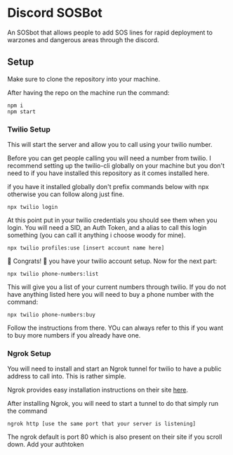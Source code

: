 # Discord SOSBot

An SOSbot that allows people to add SOS lines for rapid deployment to warzones and dangerous areas through the discord.

## Setup

Make sure to clone the repository into your machine.

After having the repo on the machine run the command:
```
npm i
npm start
```

### Twilio Setup
This will start the server and allow you to call using your twilio number. 

Before you can get people calling you will need a number from twilio. I recommend setting up the twilio-cli globally on your machine but you don't need to if you have installed this repository as it comes installed here. 

if you have it installed globally don't prefix commands below with npx otherwise you can follow along just fine. 

```
npx twilio login
```

At this point put in your twilio credentials you should see them when you login. You will need a SID, an Auth Token, and a alias to call this login something (you can call it anything i choose woody for mine).

```
npx twilio profiles:use [insert account name here]
```

🎉 Congrats! 🎉 you have your twilio account setup. Now for the next part:

```
npx twilio phone-numbers:list
```

This will give you a list of your current numbers through twilio. If you do not have anything listed here you will need to buy a phone number with the command:

```
npx twilio phone-numbers:buy
```

Follow the instructions from there. YOu can always refer to this if you want to buy more numbers if you already have one.

### Ngrok Setup

You will need to install and start an Ngrok tunnel for twilio to have a public address to call into. This is rather simple. 

Ngrok provides easy installation instructions on their site [here](https://ngrok.com/download).

After installing Ngrok, you will need to start a tunnel to do that simply run the command

```
ngrok http [use the same port that your server is listening]
```

The ngrok default is port 80 which is also present on their site if you scroll down.
Add your authtoken




